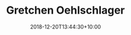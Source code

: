---
title: 'Gretchen Oehlschlager '
date: 2018-12-20T13:44:30+10:00
draft: false
image: "https://placekitten.com/299/301"
jobtitle: 'Human Being'
weight: 7
layout: team
# promoted: true
---